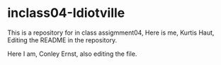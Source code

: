 # inclass04-Idiotville
This is a repository for in class assigmment04, Here is me, Kurtis Haut, Editing the README in the repository.


Here I am, Conley Ernst, also editing the file. 

